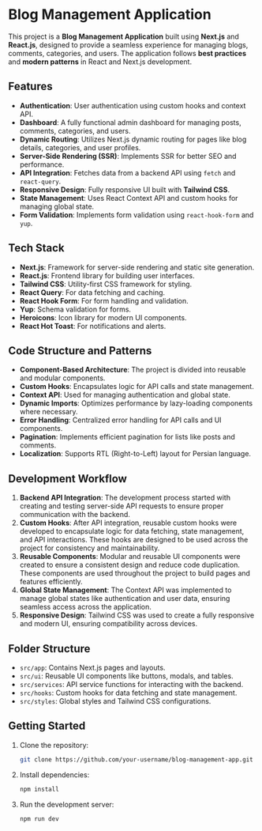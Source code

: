 # Blog Management Application

This project is a **Blog Management Application** built using **Next.js** and **React.js**, designed to provide a seamless experience for managing blogs, comments, categories, and users. The application follows **best practices** and **modern patterns** in React and Next.js development.

## Features

- **Authentication**: User authentication using custom hooks and context API.
- **Dashboard**: A fully functional admin dashboard for managing posts, comments, categories, and users.
- **Dynamic Routing**: Utilizes Next.js dynamic routing for pages like blog details, categories, and user profiles.
- **Server-Side Rendering (SSR)**: Implements SSR for better SEO and performance.
- **API Integration**: Fetches data from a backend API using `fetch` and `react-query`.
- **Responsive Design**: Fully responsive UI built with **Tailwind CSS**.
- **State Management**: Uses React Context API and custom hooks for managing global state.
- **Form Validation**: Implements form validation using `react-hook-form` and `yup`.

## Tech Stack

- **Next.js**: Framework for server-side rendering and static site generation.
- **React.js**: Frontend library for building user interfaces.
- **Tailwind CSS**: Utility-first CSS framework for styling.
- **React Query**: For data fetching and caching.
- **React Hook Form**: For form handling and validation.
- **Yup**: Schema validation for forms.
- **Heroicons**: Icon library for modern UI components.
- **React Hot Toast**: For notifications and alerts.

## Code Structure and Patterns

- **Component-Based Architecture**: The project is divided into reusable and modular components.
- **Custom Hooks**: Encapsulates logic for API calls and state management.
- **Context API**: Used for managing authentication and global state.
- **Dynamic Imports**: Optimizes performance by lazy-loading components where necessary.
- **Error Handling**: Centralized error handling for API calls and UI components.
- **Pagination**: Implements efficient pagination for lists like posts and comments.
- **Localization**: Supports RTL (Right-to-Left) layout for Persian language.

## Development Workflow

1. **Backend API Integration**: The development process started with creating and testing server-side API requests to ensure proper communication with the backend.
2. **Custom Hooks**: After API integration, reusable custom hooks were developed to encapsulate logic for data fetching, state management, and API interactions. These hooks are designed to be used across the project for consistency and maintainability.
3. **Reusable Components**: Modular and reusable UI components were created to ensure a consistent design and reduce code duplication. These components are used throughout the project to build pages and features efficiently.
4. **Global State Management**: The Context API was implemented to manage global states like authentication and user data, ensuring seamless access across the application.
5. **Responsive Design**: Tailwind CSS was used to create a fully responsive and modern UI, ensuring compatibility across devices.

## Folder Structure

- `src/app`: Contains Next.js pages and layouts.
- `src/ui`: Reusable UI components like buttons, modals, and tables.
- `src/services`: API service functions for interacting with the backend.
- `src/hooks`: Custom hooks for data fetching and state management.
- `src/styles`: Global styles and Tailwind CSS configurations.

## Getting Started

1. Clone the repository:
   ```bash
   git clone https://github.com/your-username/blog-management-app.git
   ```
2. Install dependencies:
   ```bash
   npm install
   ```
3. Run the development server:
   ```bash
   npm run dev
   ```
